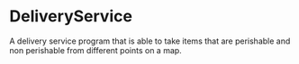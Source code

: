 # DeliveryService
A delivery service program that is able to take items that are perishable and non perishable from different points on a map. 
